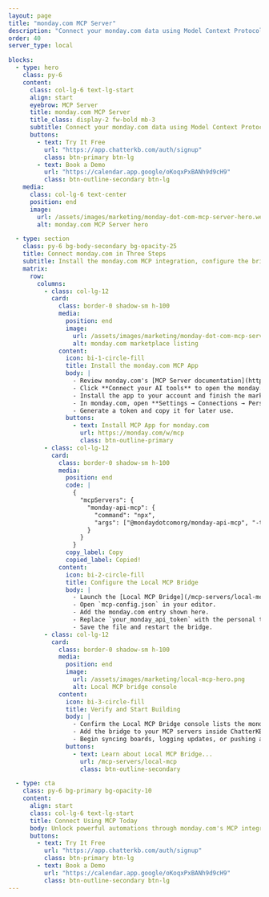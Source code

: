 ```yaml
---
layout: page
title: "monday.com MCP Server"
description: "Connect your monday.com data using Model Context Protocol."
order: 40
server_type: local

blocks:
  - type: hero
    class: py-6
    content:
      class: col-lg-6 text-lg-start
      align: start
      eyebrow: MCP Server
      title: monday.com MCP Server
      title_class: display-2 fw-bold mb-3
      subtitle: Connect your monday.com data using Model Context Protocol.
      buttons:
        - text: Try It Free
          url: "https://app.chatterkb.com/auth/signup"
          class: btn-primary btn-lg
        - text: Book a Demo
          url: "https://calendar.app.google/oKoqxPxBANh9d9cH9"
          class: btn-outline-secondary btn-lg
    media:
      class: col-lg-6 text-center
      position: end
      image:
        url: /assets/images/marketing/monday-dot-com-mcp-server-hero.webp
        alt: monday.com MCP Server hero

  - type: section
    class: py-6 bg-body-secondary bg-opacity-25
    title: Connect monday.com in Three Steps
    subtitle: Install the monday.com MCP integration, configure the bridge, and start automating.
    matrix:
      row:
        columns:
          - class: col-lg-12
            card:
              class: border-0 shadow-sm h-100
              media:
                position: end
                image:
                  url: /assets/images/marketing/monday-dot-com-mcp-server-step-1.webp
                  alt: monday.com marketplace listing
              content:
                icon: bi-1-circle-fill
                title: Install the monday.com MCP App
                body: |
                  - Review monday.com's [MCP Server documentation](https://monday.com/w/mcp).
                  - Click **Connect your AI tools** to open the monday.com Marketplace.
                  - Install the app to your account and finish the marketplace prompts.
                  - In monday.com, open **Settings → Connections → Personal API token**.
                  - Generate a token and copy it for later use.
                buttons:
                  - text: Install MCP App for monday.com
                    url: https://monday.com/w/mcp
                    class: btn-outline-primary
          - class: col-lg-12
            card:
              class: border-0 shadow-sm h-100
              media:
                position: end
                code: |
                  {
                    "mcpServers": {
                      "monday-api-mcp": {
                        "command": "npx",
                        "args": ["@mondaydotcomorg/monday-api-mcp", "-t", "your_monday_api_token"]
                      }
                    }
                  }
                copy_label: Copy
                copied_label: Copied!
              content:
                icon: bi-2-circle-fill
                title: Configure the Local MCP Bridge
                body: |
                  - Launch the [Local MCP Bridge](/mcp-servers/local-mcp) after installation.
                  - Open `mcp-config.json` in your editor.
                  - Add the monday.com entry shown here.
                  - Replace `your_monday_api_token` with the personal token from step one.
                  - Save the file and restart the bridge.
          - class: col-lg-12
            card:
              class: border-0 shadow-sm h-100
              media:
                position: end
                image:
                  url: /assets/images/marketing/local-mcp-hero.png
                  alt: Local MCP bridge console
              content:
                icon: bi-3-circle-fill
                title: Verify and Start Building
                body: |
                  - Confirm the Local MCP Bridge console lists the monday.com tools.
                  - Add the bridge to your MCP servers inside ChatterKB.
                  - Begin syncing boards, logging updates, or pushing automations via monday.com.
                buttons:
                  - text: Learn about Local MCP Bridge...
                    url: /mcp-servers/local-mcp
                    class: btn-outline-secondary

  - type: cta
    class: py-6 bg-primary bg-opacity-10
    content:
      align: start
      class: col-lg-6 text-lg-start
      title: Connect Using MCP Today
      body: Unlock powerful automations through monday.com's MCP integration.
      buttons:
        - text: Try It Free
          url: "https://app.chatterkb.com/auth/signup"
          class: btn-primary btn-lg
        - text: Book a Demo
          url: "https://calendar.app.google/oKoqxPxBANh9d9cH9"
          class: btn-outline-secondary btn-lg
---
```

